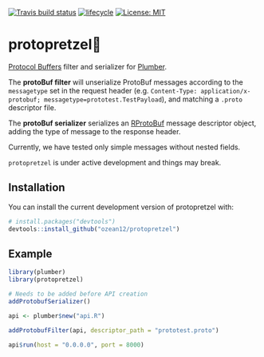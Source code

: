 [![Travis build status](https://travis-ci.org/ozean12/protopretzel.svg?branch=master)](https://travis-ci.org/ozean12/protopretzel)
[![lifecycle](https://img.shields.io/badge/lifecycle-experimental-orange.svg)](https://www.tidyverse.org/lifecycle/#experimental)
 [![License: MIT](https://img.shields.io/badge/License-MIT-blue.svg)](https://opensource.org/licenses/MIT)

# protopretzel🥨

[Protocol Buffers](https://developers.google.com/protocol-buffers/) filter and 
serializer for [Plumber](https://www.rplumber.io/).

The **protoBuf filter** will unserialize ProtoBuf messages according
to the `messagetype` set in the request header
(e.g. `Content-Type: application/x-protobuf; messagetype=prototest.TestPayload`), 
and matching a `.proto` descriptor file.

The **protoBuf serializer** serializes an [RProtoBuf](https://github.com/eddelbuettel/rprotobuf)
message descriptor object, adding the type of message to the response header.

Currently, we have tested only simple messages without nested fields.

`protopretzel` is under active development and things may break.


## Installation

You can install the current development version of protopretzel with:

``` r
# install.packages("devtools")
devtools::install_github("ozean12/protopretzel")
```

## Example

``` r
library(plumber)
library(protopretzel)

# Needs to be added before API creation
addProtobufSerializer()

api <- plumber$new("api.R")

addProtobufFilter(api, descriptor_path = "prototest.proto")

api$run(host = "0.0.0.0", port = 8000)
```
